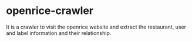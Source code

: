# openrice-crawler
It is a crawler to visit the openrice website and extract the restaurant, user and label information and their relationship.
